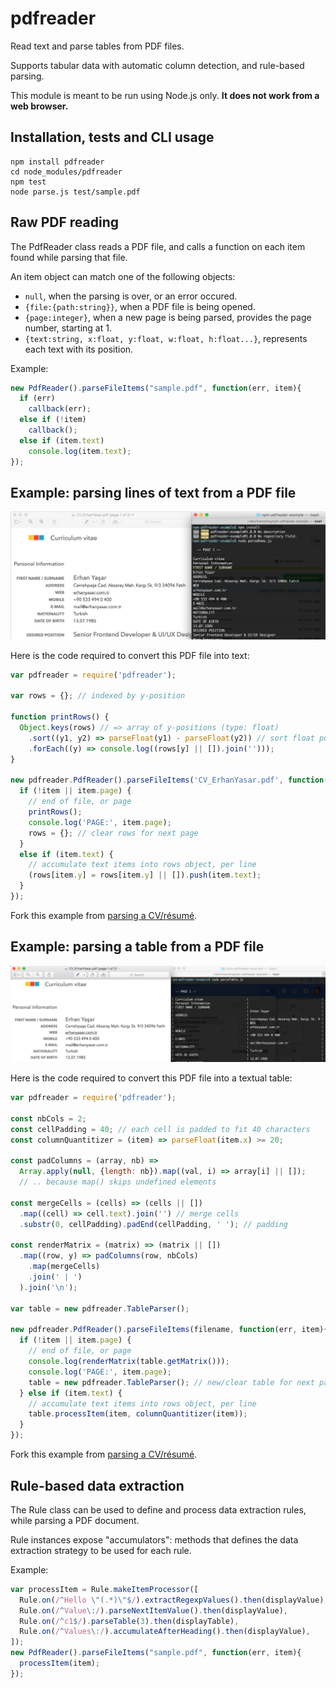 # pdfreader

Read text and parse tables from PDF files.

Supports tabular data with automatic column detection, and rule-based parsing.

This module is meant to be run using Node.js only. **It does not work from a web browser.**

## Installation, tests and CLI usage

    npm install pdfreader
    cd node_modules/pdfreader
    npm test
    node parse.js test/sample.pdf

## Raw PDF reading

The PdfReader class reads a PDF file, and calls a function on each item found while parsing that file.

 An item object can match one of the following objects:

 - `null`, when the parsing is over, or an error occured.
 - `{file:{path:string}}`, when a PDF file is being opened.
 - `{page:integer}`, when a new page is being parsed, provides the page number, starting at 1.
 - `{text:string, x:float, y:float, w:float, h:float...}`, represents each text with its position.

Example:

```javascript
new PdfReader().parseFileItems("sample.pdf", function(err, item){
  if (err)
    callback(err);
  else if (!item)
    callback();
  else if (item.text)
    console.log(item.text);
});
```

## Example: parsing lines of text from a PDF file

![example cv resume parse convert pdf to text](https://github.com/adrienjoly/npm-pdfreader-example/raw/master/parseRows.png)

Here is the code required to convert this PDF file into text:

```js
var pdfreader = require('pdfreader');

var rows = {}; // indexed by y-position

function printRows() {
  Object.keys(rows) // => array of y-positions (type: float)
    .sort((y1, y2) => parseFloat(y1) - parseFloat(y2)) // sort float positions
    .forEach((y) => console.log((rows[y] || []).join('')));
}

new pdfreader.PdfReader().parseFileItems('CV_ErhanYasar.pdf', function(err, item){
  if (!item || item.page) {
    // end of file, or page
    printRows();
    console.log('PAGE:', item.page);
    rows = {}; // clear rows for next page
  }
  else if (item.text) {
    // accumulate text items into rows object, per line
    (rows[item.y] = rows[item.y] || []).push(item.text);
  }
});
```

Fork this example from [parsing a CV/résumé](https://github.com/adrienjoly/npm-pdfreader-example).

## Example: parsing a table from a PDF file

![example cv resume parse convert pdf table to text](https://github.com/adrienjoly/npm-pdfreader-example/raw/master/parseTable.png)

Here is the code required to convert this PDF file into a textual table:

```js
var pdfreader = require('pdfreader');

const nbCols = 2;
const cellPadding = 40; // each cell is padded to fit 40 characters
const columnQuantitizer = (item) => parseFloat(item.x) >= 20;

const padColumns = (array, nb) =>
  Array.apply(null, {length: nb}).map((val, i) => array[i] || []);
  // .. because map() skips undefined elements

const mergeCells = (cells) => (cells || [])
  .map((cell) => cell.text).join('') // merge cells
  .substr(0, cellPadding).padEnd(cellPadding, ' '); // padding

const renderMatrix = (matrix) => (matrix || [])
  .map((row, y) => padColumns(row, nbCols)
    .map(mergeCells)
    .join(' | ')
  ).join('\n');

var table = new pdfreader.TableParser();

new pdfreader.PdfReader().parseFileItems(filename, function(err, item){
  if (!item || item.page) {
    // end of file, or page
    console.log(renderMatrix(table.getMatrix()));
    console.log('PAGE:', item.page);
    table = new pdfreader.TableParser(); // new/clear table for next page
  } else if (item.text) {
    // accumulate text items into rows object, per line
    table.processItem(item, columnQuantitizer(item));
  }
});
```

Fork this example from [parsing a CV/résumé](https://github.com/adrienjoly/npm-pdfreader-example).


## Rule-based data extraction

The Rule class can be used to define and process data extraction rules, while parsing a PDF document.

Rule instances expose "accumulators": methods that defines the data extraction strategy to be used for each rule.

Example:

```javascript
var processItem = Rule.makeItemProcessor([
  Rule.on(/^Hello \"(.*)\"$/).extractRegexpValues().then(displayValue),
  Rule.on(/^Value\:/).parseNextItemValue().then(displayValue),
  Rule.on(/^c1$/).parseTable(3).then(displayTable),
  Rule.on(/^Values\:/).accumulateAfterHeading().then(displayValue),
]);
new PdfReader().parseFileItems("sample.pdf", function(err, item){
  processItem(item);
});
```
